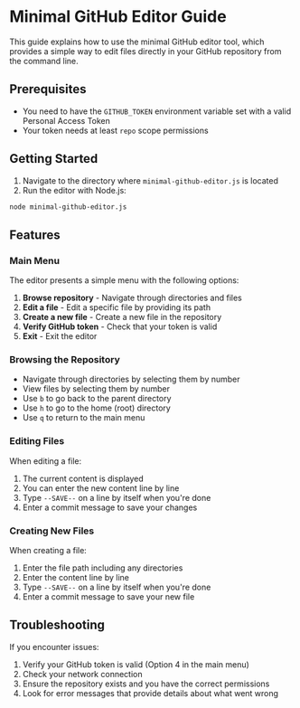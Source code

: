 # Minimal GitHub Editor Guide

This guide explains how to use the minimal GitHub editor tool, which provides a simple way to edit files directly in your GitHub repository from the command line.

## Prerequisites

- You need to have the `GITHUB_TOKEN` environment variable set with a valid Personal Access Token
- Your token needs at least `repo` scope permissions

## Getting Started

1. Navigate to the directory where `minimal-github-editor.js` is located
2. Run the editor with Node.js:

```bash
node minimal-github-editor.js
```

## Features

### Main Menu

The editor presents a simple menu with the following options:

1. **Browse repository** - Navigate through directories and files
2. **Edit a file** - Edit a specific file by providing its path
3. **Create a new file** - Create a new file in the repository
4. **Verify GitHub token** - Check that your token is valid
0. **Exit** - Exit the editor

### Browsing the Repository

- Navigate through directories by selecting them by number
- View files by selecting them by number
- Use `b` to go back to the parent directory
- Use `h` to go to the home (root) directory
- Use `q` to return to the main menu

### Editing Files

When editing a file:
1. The current content is displayed
2. You can enter the new content line by line
3. Type `--SAVE--` on a line by itself when you're done
4. Enter a commit message to save your changes

### Creating New Files

When creating a file:
1. Enter the file path including any directories
2. Enter the content line by line
3. Type `--SAVE--` on a line by itself when you're done
4. Enter a commit message to save your new file

## Troubleshooting

If you encounter issues:

1. Verify your GitHub token is valid (Option 4 in the main menu)
2. Check your network connection
3. Ensure the repository exists and you have the correct permissions
4. Look for error messages that provide details about what went wrong
